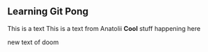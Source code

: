 ## Learning Git Pong
This is a text
This is a text from Anatolii
**Cool** stuff happening here

new text of doom